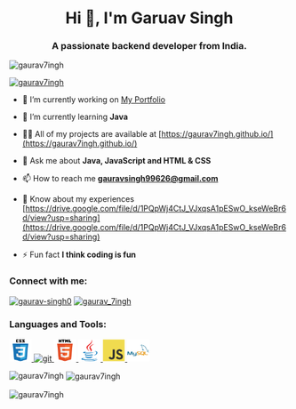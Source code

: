 <h1 align="center">Hi 👋, I'm Garuav Singh</h1>
<h3 align="center">A passionate backend developer from India.</h3>

<p align="left"> <img src="https://komarev.com/ghpvc/?username=gaurav7ingh&label=Profile%20views&color=0e75b6&style=flat" alt="gaurav7ingh" /> </p>

<p align="left"> <a href="https://github.com/ryo-ma/github-profile-trophy"><img src="https://github-profile-trophy.vercel.app/?username=gaurav7ingh" alt="gaurav7ingh" /></a> </p>

- 🔭 I’m currently working on [My Portfolio](https://github.com/gaurav7ingh/gaurav7ingh.github.io)

- 🌱 I’m currently learning **Java**

- 👨‍💻 All of my projects are available at [https://gaurav7ingh.github.io/](https://gaurav7ingh.github.io/)

- 💬 Ask me about **Java, JavaScript and HTML & CSS**

- 📫 How to reach me **gauravsingh99626@gmail.com**

- 📄 Know about my experiences [https://drive.google.com/file/d/1PQpWj4CtJ_VJxqsA1pESwO_kseWeBr6d/view?usp=sharing](https://drive.google.com/file/d/1PQpWj4CtJ_VJxqsA1pESwO_kseWeBr6d/view?usp=sharing)

- ⚡ Fun fact **I think coding is fun**

<h3 align="left">Connect with me:</h3>
<p align="left">
<a href="https://linkedin.com/in/gaurav-singh0" target="blank"><img align="center" src="https://raw.githubusercontent.com/rahuldkjain/github-profile-readme-generator/master/src/images/icons/Social/linked-in-alt.svg" alt="gaurav-singh0" height="30" width="40" /></a>
<a href="https://instagram.com/gaurav_7ingh" target="blank"><img align="center" src="https://raw.githubusercontent.com/rahuldkjain/github-profile-readme-generator/master/src/images/icons/Social/instagram.svg" alt="gaurav_7ingh" height="30" width="40" /></a>
</p>

<h3 align="left">Languages and Tools:</h3>
<p align="left"> <a href="https://www.w3schools.com/css/" target="_blank" rel="noreferrer"> <img src="https://raw.githubusercontent.com/devicons/devicon/master/icons/css3/css3-original-wordmark.svg" alt="css3" width="40" height="40"/> </a> <a href="https://git-scm.com/" target="_blank" rel="noreferrer"> <img src="https://www.vectorlogo.zone/logos/git-scm/git-scm-icon.svg" alt="git" width="40" height="40"/> </a> <a href="https://www.w3.org/html/" target="_blank" rel="noreferrer"> <img src="https://raw.githubusercontent.com/devicons/devicon/master/icons/html5/html5-original-wordmark.svg" alt="html5" width="40" height="40"/> </a> <a href="https://www.java.com" target="_blank" rel="noreferrer"> <img src="https://raw.githubusercontent.com/devicons/devicon/master/icons/java/java-original.svg" alt="java" width="40" height="40"/> </a> <a href="https://developer.mozilla.org/en-US/docs/Web/JavaScript" target="_blank" rel="noreferrer"> <img src="https://raw.githubusercontent.com/devicons/devicon/master/icons/javascript/javascript-original.svg" alt="javascript" width="40" height="40"/> </a> <a href="https://www.mysql.com/" target="_blank" rel="noreferrer"> <img src="https://raw.githubusercontent.com/devicons/devicon/master/icons/mysql/mysql-original-wordmark.svg" alt="mysql" width="40" height="40"/> </a> </p>

<p><img align="left" src="https://github-readme-stats.vercel.app/api/top-langs?username=gaurav7ingh&show_icons=true&locale=en&layout=compact" alt="gaurav7ingh" /></p>

<p>&nbsp;<img align="center" src="https://github-readme-stats.vercel.app/api?username=gaurav7ingh&show_icons=true&locale=en" alt="gaurav7ingh" /></p>

<p><img align="center" src="https://github-readme-streak-stats.herokuapp.com/?user=gaurav7ingh&" alt="gaurav7ingh" /></p>
